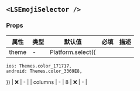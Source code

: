 ## `<LSEmojiSelector />`

### Props

| 属性  | 类型 | 默认值            | 必填 | 描述 |
| ----- | ---- | ----------------- | ---- | ---- |
| theme | -    | Platform.select({ |

    ios: Themes.color_171717,
    android: Themes.color_3369E8,

}) | ❌ | - |
| columns | - | 8 | ❌ | - |
